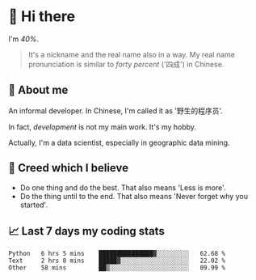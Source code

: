# 👋 Hi there

I'm *40%*.

> It's a nickname and the real name also in a way.
> My real name pronunciation is similar to *forty percent* ('四成') in Chinese.

## :speech_balloon: About me

An informal developer. In Chinese, I'm called it as '野生的程序员'.

In fact, _development_ is not my main work. It's my hobby.

Actually, I'm a data scientist, especially in geographic data mining.

## :see_no_evil: Creed which I believe

- Do one thing and do the best. That also means 'Less is more'.
- Do the thing until to the end. That also means 'Never forget why you started'.

## :chart_with_upwards_trend: Last 7 days my coding stats

<!--START_SECTION:waka-->

```text
Python   6 hrs 5 mins    ███████████████▓░░░░░░░░░   62.68 %
Text     2 hrs 8 mins    █████▓░░░░░░░░░░░░░░░░░░░   22.02 %
Other    58 mins         ██▒░░░░░░░░░░░░░░░░░░░░░░   09.99 %
```

<!--END_SECTION:waka-->
